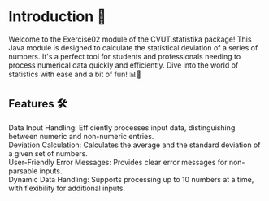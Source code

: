 # Introduction 🌟

Welcome to the Exercise02 module of the CVUT.statistika  package! This Java module is designed to calculate the  statistical deviation of a series of numbers. It's a perfect tool for students and professionals needing to process  numerical data quickly and efficiently. Dive into the world  of statistics with ease and a bit of fun! 📊🚀  
## Features 🛠️ 

Data Input Handling: Efficiently processes input data,   distinguishing between numeric and non-numeric entries.  
Deviation Calculation: Calculates the average and the   standard deviation of a given set of numbers.  
User-Friendly Error Messages: Provides clear error messages for non-parsable inputs.  
Dynamic Data Handling: Supports processing up to 10 numbers  at a time, with flexibility for additional inputs.  